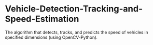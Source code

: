 # Vehicle-Detection-Tracking-and-Speed-Estimation
The algorithm that detects, tracks, and predicts the speed of vehicles in specified dimensions (using OpenCV-Python).
